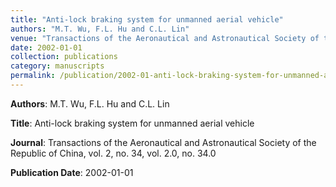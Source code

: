 ```yaml
---
title: "Anti-lock braking system for unmanned aerial vehicle"
authors: "M.T. Wu, F.L. Hu and C.L. Lin"
venue: "Transactions of the Aeronautical and Astronautical Society of the Republic of China, vol. 2, no. 34, vol. 2.0, no. 34.0"
date: 2002-01-01
collection: publications
category: manuscripts
permalink: /publication/2002-01-anti-lock-braking-system-for-unmanned-aerial-vehicle
---
```


**Authors**: M.T. Wu, F.L. Hu and C.L. Lin

**Title**: Anti-lock braking system for unmanned aerial vehicle

**Journal**: Transactions of the Aeronautical and Astronautical Society of the Republic of China, vol. 2, no. 34, vol. 2.0, no. 34.0

**Publication Date**: 2002-01-01
